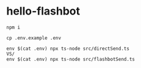 # hello-flashbot

```shell
npm i

cp .env.example .env

env $(cat .env) npx ts-node src/directSend.ts
VS/
env $(cat .env) npx ts-node src/flashbotSend.ts

```
